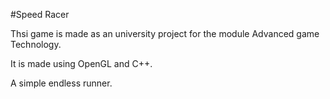 #Speed Racer

Thsi game is made as an university project for the module Advanced game Technology.

It is made using OpenGL and C++.

A simple endless runner.
